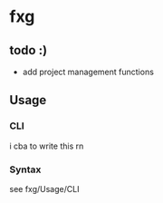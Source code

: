 # fxg

## todo :)

- add project management functions

## Usage

### CLI

i cba to write this rn

### Syntax

see fxg/Usage/CLI

